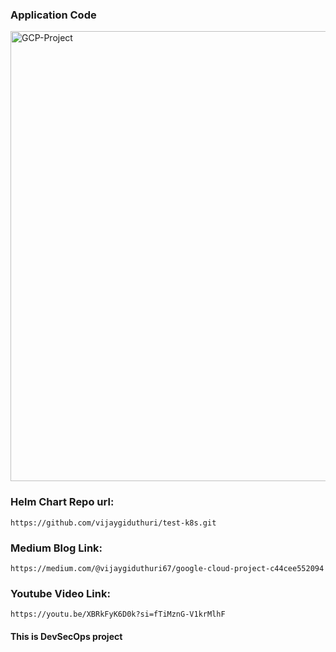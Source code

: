 ### Application Code

<img width="1280" height="720" alt="GCP-Project" src="https://github.com/user-attachments/assets/38fe01de-c6cc-4451-b068-c3d0c8d996a7" />

### Helm Chart Repo url:

```
https://github.com/vijaygiduthuri/test-k8s.git
```

### Medium Blog Link:  

```
https://medium.com/@vijaygiduthuri67/google-cloud-project-c44cee552094
```

### Youtube Video Link:

```
https://youtu.be/XBRkFyK6D0k?si=fTiMznG-V1krMlhF
```

#### This is DevSecOps project ########
